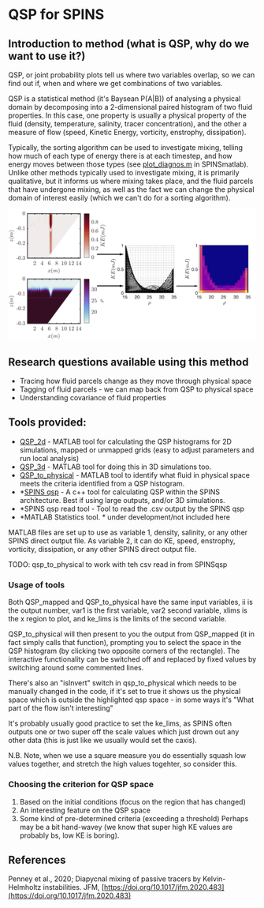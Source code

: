 # QSP for SPINS

## Introduction to method (what is QSP, why do we want to use it?)

QSP, or joint probability plots tell us where two variables overlap, so we can find out if, when and where we get combinations of two variables. 

QSP is a statistical method (it's Baysean P(A|B)) of analysing a physical domain by decomposing into a 2-dimensional paired histogram of two fluid properties. In this case, one property is usually a physical property of the fluid (density, temperature, salinity, tracer concentration), and the other a measure of flow (speed, Kinetic Energy, vorticity, enstrophy, dissipation). 

Typically, the sorting algorithm can be used to investigate mixing, telling how much of each type of energy there is at each timestep, and how energy moves between those types (see [plot\_diagnos.m](https://github.com/ddeepwel/SPINSmatlab/blob/master/plotting/plot_diagnos.m) in SPINSmatlab). Unlike other methods typically used to investigate mixing, it is primarily qualitative, but it informs us where mixing takes place, and the fluid parcels that have undergone mixing, as well as the fact we can change the physical domain of interest easily (which we can't do for a sorting algorithm). 

![Schematic of QSP](./F1_SchematicQSP.png)

## Research questions available using this method
- Tracing how fluid parcels change as they move through physical space
- Tagging of fluid parcels - we can map back from QSP to physical space
- Understanding covariance of fluid properties

## Tools provided:
- [QSP\_2d](qsp_2d.m) - MATLAB tool for calculating the QSP histograms for 2D simulations, mapped or unmapped grids (easy to adjust parameters and run local analysis)
- [QSP\_3d](qsp_3d.m) - MATLAB tool for doing this in 3D simulations too.  
- [QSP\_to\_physical](qsp_to_physical.m) - MATLAB tool to identify what fluid in physical space meets the criteria identified from a QSP histogram. 
- \*[SPINS qsp](https://git.uwaterloo.ca/SPINS/SPINS_main/-/tree/master/src/cases/qsp) - A c++ tool for calculating QSP within the SPINS architecture. Best if using large outputs, and/or 3D simulations. 
- \*SPINS qsp read tool - Tool to read the .csv output by the SPINS qsp
- \*MATLAB Statistics tool. 
\* under development/not included here

MATLAB files are set up to use as variable 1, density, salinity, or any other SPINS direct output file. As variable 2, it can do KE, speed, enstrophy, vorticity, dissipation, or any other SPINS direct output file. 

TODO: qsp\_to\_physical to work with teh csv read in from SPINSqsp

### Usage of tools
Both QSP\_mapped and QSP\_to\_physical have the same input variables, ii is the output number, var1 is the first variable, var2 second variable, xlims is the x region to plot, and ke\_lims is the limits of the second variable. 

QSP\_to\_physical will then present to you the output from QSP\_mapped (it in fact simply calls that function), prompting you to select the space in the QSP histogram (by clicking two opposite corners of the rectangle). The interactive functionality can be switched off and replaced by fixed values by switching around some commented lines. 

There's also an "isInvert" switch in qsp\_to\_physical which needs to be manually changed in the code, if it's set to true it shows us the physical space which is outside the highlighted qsp space - in some ways it's "What part of the flow isn't interesting"

It's probably usually good practice to set the ke\_lims, as SPINS often outputs one or two super off the scale values which just drown out any other data (this is just like we usually would set the caxis). 

N.B. Note, when we use a square measure you do essentially squash low values together, and stretch the high values togehter, so consider this. 

### Choosing the criterion for QSP space
1. Based on the initial conditions (focus on the region that has changed)
2. An interesting feature on the QSP space
3. Some kind of pre-determined criteria (exceeding a threshold)
Perhaps may be a bit hand-wavey (we know that super high KE values are probably bs, low KE is boring). 

## References
Penney et al., 2020; Diapycnal mixing of passive tracers by Kelvin-Helmholtz instabilities. JFM, [https://doi.org/10.1017/jfm.2020.483](https://doi.org/10.1017/jfm.2020.483)
